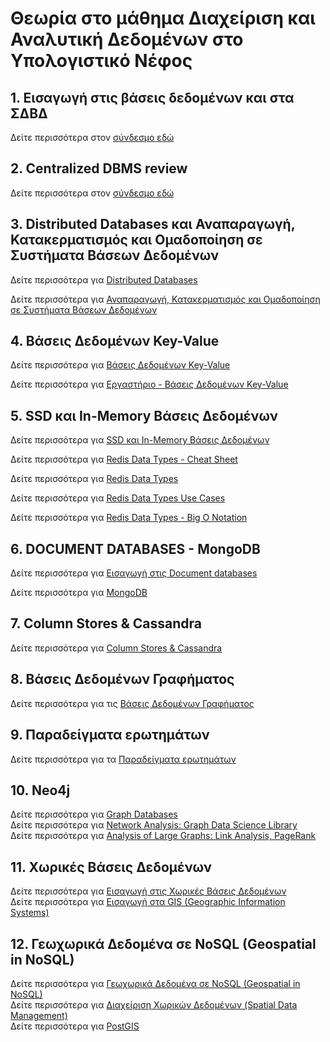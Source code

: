 # Θεωρία στο μάθημα Διαχείριση και Αναλυτική Δεδομένων στο Υπολογιστικό Νέφος

## 1. Εισαγωγή στις βάσεις δεδομένων και στα ΣΔΒΔ

Δείτε περισσότερα στον [σύνδεσμο εδώ](1st_lecture.md)

## 2. Centralized DBMS review

Δείτε περισσότερα στον [σύνδεσμο εδώ](2nd_lecture.md)

## 3. Distributed Databases και Αναπαραγωγή, Κατακερματισμός και Ομαδοποίηση σε Συστήματα Βάσεων Δεδομένων

Δείτε περισσότερα για [Distributed Databases](3rd_lecture_1.md)   

Δείτε περισσότερα για [Αναπαραγωγή, Κατακερματισμός και Ομαδοποίηση σε Συστήματα Βάσεων Δεδομένων](3rd_lecture_2.md)   

## 4. Βάσεις Δεδομένων Key-Value

Δείτε περισσότερα για [Βάσεις Δεδομένων Key-Value](4th_lecture_1.md)   

Δείτε περισσότερα για [Εργαστήριο - Βάσεις Δεδομένων Key-Value](4th_lecture_2.md)   

## 5. SSD και In-Memory Βάσεις Δεδομένων

Δείτε περισσότερα για [SSD και In-Memory Βάσεις Δεδομένων](5th_lecture.md)   

Δείτε περισσότερα για [Redis Data Types - Cheat Sheet](5th_Redis_Cheat_Sheet.md)   

Δείτε περισσότερα για [Redis Data Types](5th_Redis_Data_Types.md)   

Δείτε περισσότερα για [Redis Data Types Use Cases](5th_Redis_Data_Types_usecases.md)   

Δείτε περισσότερα για [Redis Data Types - Big O Notation](5th_lecture_Redis_Big_O_Notation.md)   

## 6. DOCUMENT DATABASES - MongoDB

Δείτε περισσότερα για [Εισαγωγή στις Document databases](6th_lecture.md)   

Δείτε περισσότερα για [MongoDB](6th_lecture_MongoDB.md)   

## 7. Column Stores & Cassandra

Δείτε περισσότερα για [Column Stores & Cassandra](7th_lecture.md)   


## 8. Βάσεις Δεδομένων Γραφήματος

Δείτε περισσότερα για τις [Βάσεις Δεδομένων Γραφήματος](8th_lecture.md)   

## 9. Παραδείγματα ερωτημάτων

Δείτε περισσότερα για τα [Παραδείγματα ερωτημάτων](9th_lecture_exercise.md)   

## 10. Neo4j

Δείτε περισσότερα για [Graph Databases](10th_lecture_Neo4j.md)   
Δείτε περισσότερα για [Network Analysis: Graph Data Science Library](10th_lecture_Neo4j_intro.md)   
Δείτε περισσότερα για [Analysis of Large Graphs: Link Analysis, PageRank](10th_lecture_graph-pagerank.md)   

## 11. Χωρικές Βάσεις Δεδομένων

Δείτε περισσότερα για [Εισαγωγή στις Χωρικές Βάσεις Δεδομένων](11th_lecture_spatial_database.md)   
Δείτε περισσότερα για [Εισαγωγή στα GIS (Geographic Information Systems)](11th_lecture_intro_gis.md)   

## 12. Γεωχωρικά Δεδομένα σε NoSQL (Geospatial in NoSQL)

Δείτε περισσότερα για [Γεωχωρικά Δεδομένα σε NoSQL (Geospatial in NoSQL)](12th_lecture_geospatal_in_nosql.md)   
Δείτε περισσότερα για [Διαχείριση Χωρικών Δεδομένων (Spatial Data Management)](12th_lecture_spatial_data_management.md)   
Δείτε περισσότερα για [PostGIS](12th_lecture_PostGIS.md)   

